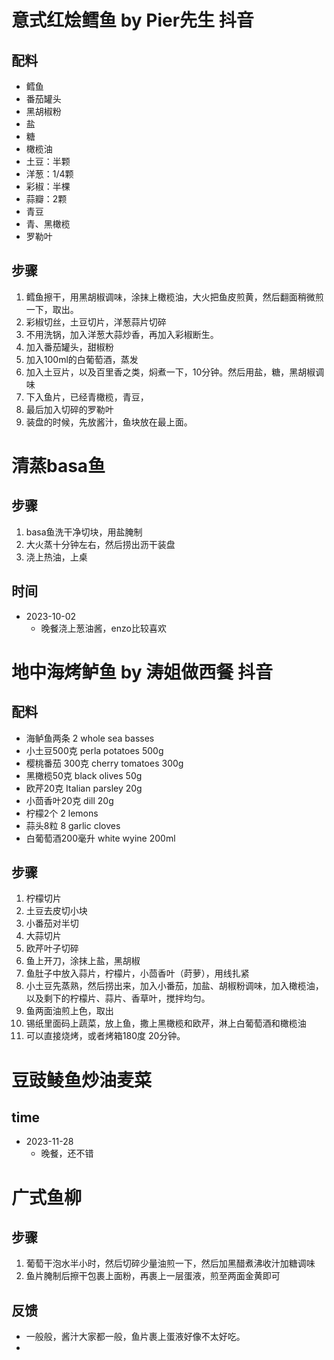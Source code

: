 # 意式红烩鳕鱼 by Pier先生 抖音

## 配料
- 鳕鱼
- 番茄罐头
- 黑胡椒粉
- 盐
- 糖
- 橄榄油
- 土豆：半颗
- 洋葱：1/4颗
- 彩椒：半棵
- 蒜瓣：2颗
- 青豆
- 青、黑橄榄
- 罗勒叶

## 步骤
1. 鳕鱼擦干，用黑胡椒调味，涂抹上橄榄油，大火把鱼皮煎黄，然后翻面稍微煎一下，取出。
2. 彩椒切丝，土豆切片，洋葱蒜片切碎
3. 不用洗锅，加入洋葱大蒜炒香，再加入彩椒断生。
4. 加入番茄罐头，甜椒粉
5. 加入100ml的白葡萄酒，蒸发
6. 加入土豆片，以及百里香之类，焖煮一下，10分钟。然后用盐，糖，黑胡椒调味
7. 下入鱼片，已经青橄榄，青豆，
8. 最后加入切碎的罗勒叶
9. 装盘的时候，先放酱汁，鱼块放在最上面。


# 清蒸basa鱼

## 步骤
1. basa鱼洗干净切块，用盐腌制
2. 大火蒸十分钟左右，然后捞出沥干装盘
3. 浇上热油，上桌

## 时间
- 2023-10-02
  - 晚餐浇上葱油酱，enzo比较喜欢 


# 地中海烤鲈鱼 by 涛姐做西餐 抖音

## 配料
- 海鲈鱼两条 2 whole sea basses 
- 小土豆500克 perla potatoes 500g 
- 樱桃番茄 300克 cherry tomatoes 300g 
- 黑橄榄50克 black olives 50g 
- 欧芹20克 Italian parsley 20g 
- 小茴香叶20克 dill 20g 
- 柠檬2个 2 lemons 
- 蒜头8粒 8 garlic cloves 
- 白葡萄酒200毫升 white wyine 200ml

## 步骤
1. 柠檬切片
2. 土豆去皮切小块
3. 小番茄对半切
4. 大蒜切片
5. 欧芹叶子切碎
6. 鱼上开刀，涂抹上盐，黑胡椒
7. 鱼肚子中放入蒜片，柠檬片，小茴香叶（莳萝），用线扎紧
8. 小土豆先蒸熟，然后捞出来，加入小番茄，加盐、胡椒粉调味，加入橄榄油，以及剩下的柠檬片、蒜片、香草叶，搅拌均匀。
9. 鱼两面油煎上色，取出
10. 锡纸里面码上蔬菜，放上鱼，撒上黑橄榄和欧芹，淋上白葡萄酒和橄榄油
11. 可以直接烧烤，或者烤箱180度 20分钟。

# 豆豉鲮鱼炒油麦菜

## time
- 2023-11-28
  - 晚餐，还不错 

# 广式鱼柳

## 步骤
1. 葡萄干泡水半小时，然后切碎少量油煎一下，然后加黑醋煮沸收汁加糖调味
2. 鱼片腌制后擦干包裹上面粉，再裹上一层蛋液，煎至两面金黄即可

## 反馈
- 一般般，酱汁大家都一般，鱼片裹上蛋液好像不太好吃。
- 
